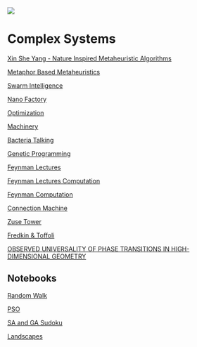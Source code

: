<img src ='https://upload.wikimedia.org/wikipedia/commons/3/31/2018_Map_of_the_Complexity_Sciences_HD.jpg'>

# Complex Systems
[Xin She Yang - Nature Inspired Metaheuristic Algorithms](https://www.amazon.com/Nature-Inspired-Metaheuristic-Algorithms-Xin-She-Yang/dp/1905986289?ref_=ast_sto_dp)

[Metaphor Based Metaheuristics](https://en.wikipedia.org/wiki/List_of_metaphor-based_metaheuristics)

[Swarm Intelligence](https://doc.lagout.org/science/Artificial%20Intelligence/Swarm%20Intelligence/Swarm%20intelligence%20-%20James%20Kennedy.pdf)

[Nano Factory](https://archive.org/details/NanoFactory)

[Optimization](https://github.com/williamedwardhahn/ComplexSystems/blob/main/Optimization.pdf)

[Machinery](https://github.com/williamedwardhahn/ComplexSystems/blob/main/MachineryLife.pdf)

[Bacteria Talking](https://www.youtube.com/watch?v=KXWurAmtf78)

[Genetic Programming](https://www.youtube.com/watch?v=tTMpKrKkYXo)

[Feynman Lectures](https://www.youtube.com/watch?v=EKWGGDXe5MA)

[Feynman Lectures Computation](https://archive.org/details/feynmanlectureso0000feyn_o9v9/page/n9/mode/2up)

[Feynman Computation](https://www.amazon.com/Feynman-Computation-Frontiers-Physics-Anthony/dp/081334039X)

[Connection Machine](https://youtube.com/playlist?list=PLWmIsQcAzRkqo1PebLbdm6o9qRAy8mvD2)

[Zuse Tower](http://zuse.zib.de/helixTower)

[Fredkin & Toffoli](http://web.archive.org/web/20061017232512/http://www.digitalphilosophy.org/download_documents/ConservativeLogic.pdf)

[OBSERVED UNIVERSALITY OF PHASE TRANSITIONS IN
HIGH-DIMENSIONAL GEOMETRY](https://arxiv.org/pdf/0906.2530.pdf)

## Notebooks
[Random Walk](https://colab.research.google.com/drive/1PqagE494INfj4bHWehOujGNIHk6VI9mB?usp=sharing)

[PSO](https://colab.research.google.com/drive/1E-DTi1Det6LR7wLEJavUyrw3ZEUskKBe?usp=sharing)

[SA and GA Sudoku](https://colab.research.google.com/drive/1Xu5aQy73m0eyU134CTazEmcAFKSH4eNY?usp=sharing)

[Landscapes](https://drive.google.com/file/d/19acrbJuCv-evXp41ywIQWSsF0HIyOiZe/view?usp=sharing)

